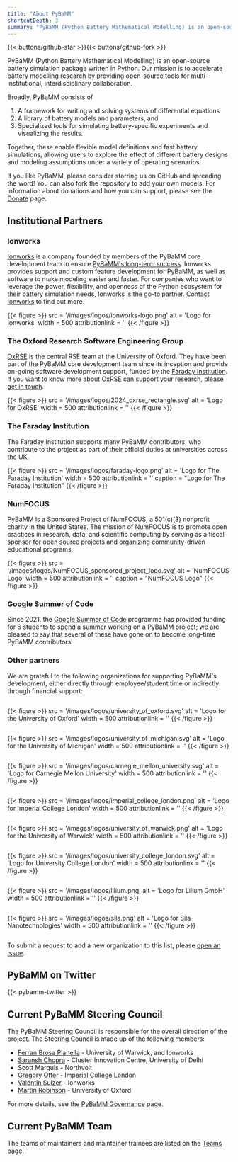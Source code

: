 ```yaml
---
title: "About PyBaMM"
shortcutDepth: 3
summary: "PyBaMM (Python Battery Mathematical Modelling) is an open-source battery simulation package written in Python."
---
```


{{< buttons/github-star >}}{{< buttons/github-fork >}}

PyBaMM (Python Battery Mathematical Modelling) is an open-source battery simulation package written in Python. Our mission is to accelerate battery modelling research by providing open-source tools for multi-institutional, interdisciplinary collaboration.

Broadly, PyBaMM consists of

1. A framework for writing and solving systems of differential equations
2. A library of battery models and parameters, and
3. Specialized tools for simulating battery-specific experiments and visualizing the results.

Together, these enable flexible model definitions and fast battery simulations, allowing users to explore the effect of different battery designs and modeling assumptions under a variety of operating scenarios.

If you like PyBaMM, please consider starring us on GitHub and spreading the word! You can also fork the repository to add your own models. For information about
donations and how you can support, please see the [Donate](/donate/) page.

## Institutional Partners

### Ionworks

[Ionworks](https://ionworks.com/) is a company founded by members of the PyBaMM core development team to ensure [PyBaMM's long-term success](https://ionworks.com/blog/our-relationship-with-pybamm).
Ionworks provides support and custom feature development for PyBaMM, as well as software to make modeling easier and faster.
For companies who want to leverage the power, flexibility, and openness of the Python ecosystem for their battery simulation needs, Ionworks is the go-to partner.
[Contact Ionworks](https://ionworks.com/) to find out more.

{{< figure >}}
src = '/images/logos/ionworks-logo.png'
alt = 'Logo for Ionworks'
width = 500
attributionlink = ''
{{< /figure >}}

### The Oxford Research Software Engineering Group

[OxRSE](https://www.rse.ox.ac.uk/) is the central RSE team at the University of Oxford. They have been part of the PyBaMM core development team since its inception and provide on-going software development support,
funded by the [Faraday Institution](https://faraday.ac.uk/). If you want to know more about OxRSE can support your research, please [get in touch](https://www.rse.ox.ac.uk/contact).

{{< figure >}}
src = '/images/logos/2024_oxrse_rectangle.svg'
alt = 'Logo for OxRSE'
width = 500
attributionlink = ''
{{< /figure >}}

### The Faraday Institution

The Faraday Institution supports many PyBaMM contributors, who contribute to the project as part of their official duties at universities across the UK.

{{< figure >}}
src = '/images/logos/faraday-logo.png'
alt = 'Logo for The Faraday Institution'
width = 500
attributionlink = ''
caption = "Logo for The Faraday Institution"
{{< /figure >}}

### NumFOCUS

PyBaMM is a Sponsored Project of NumFOCUS, a 501(c)(3) nonprofit charity in the United States. The mission of NumFOCUS is to promote open practices in research, data, and scientific computing by serving as a fiscal sponsor for open source projects and organizing community-driven educational programs.

{{< figure >}}
src = '/images/logos/NumFOCUS_sponsored_project_logo.svg'
alt = 'NumFOCUS Logo'
width = 500
attributionlink = ''
caption = "NumFOCUS Logo"
{{< /figure >}}

### Google Summer of Code

Since 2021, the [Google Summer of Code](/gsoc/) programme has provided funding for 6 students to spend a summer working on a PyBaMM project; we are pleased to say that several of these have gone on to become long-time PyBaMM contributors!

### Other partners

We are grateful to the following organizations for supporting PyBaMM's development, either directly through employee/student time or indirectly through financial support:

<div style="display:flex; justify-content:space-around; align-items:center; flex-wrap:wrap">

{{< figure >}}
src = '/images/logos/university_of_oxford.svg'
alt = 'Logo for the University of Oxford'
width = 500
attributionlink = ''
{{< /figure >}}

{{< figure >}}
src = '/images/logos/university_of_michigan.svg'
alt = 'Logo for the University of Michigan'
width = 500
attributionlink = ''
{{< /figure >}}

{{< figure >}}
src = '/images/logos/carnegie_mellon_university.svg'
alt = 'Logo for Carnegie Mellon University'
width = 500
attributionlink = ''
{{< /figure >}}

{{< figure >}}
src = '/images/logos/imperial_college_london.png'
alt = 'Logo for Imperial College London'
width = 500
attributionlink = ''
{{< /figure >}}

{{< figure >}}
src = '/images/logos/university_of_warwick.png'
alt = 'Logo for the University of Warwick'
width = 500
attributionlink = ''
{{< /figure >}}

{{< figure >}}
src = '/images/logos/university_college_london.svg'
alt = 'Logo for University College London'
width = 500
attributionlink = ''
{{< /figure >}}

{{< figure >}}
src = '/images/logos/lilium.png'
alt = 'Logo for Lilium GmbH'
width = 500
attributionlink = ''
{{< /figure >}}

{{< figure >}}
src = '/images/logos/sila.png'
alt = 'Logo for Sila Nanotechnologies'
width = 500
attributionlink = ''
{{< /figure >}}

</div>

To submit a request to add a new organization to this list, please [open an issue](https://github.com/pybamm-team/pybamm.org/issues/new).

## PyBaMM on Twitter

{{< pybamm-twitter >}}

## Current PyBaMM Steering Council

The PyBaMM Steering Council is responsible for the overall direction of the project. The Steering Council is made up
of the following members:

- [Ferran Brosa Planella](https://www.brosaplanella.xyz) - University of Warwick, and Ionworks
- [Saransh Chopra](https://saransh-cpp.github.io) - Cluster Innovation Centre, University of Delhi
- Scott Marquis - Northvolt
- [Gregory Offer](https://www.imperial.ac.uk/people/gregory.offer) - Imperial College London
- [Valentin Sulzer](https://www.linkedin.com/in/valentinsulzer/) - Ionworks
- [Martin Robinson](https://www.sabsr3.ox.ac.uk/people/dr-martin-robinson) - University of Oxford

For more details, see the [PyBaMM Governance](/governance) page.

## Current PyBaMM Team

The teams of maintainers and maintainer trainees are listed on the [Teams](/teams) page.
